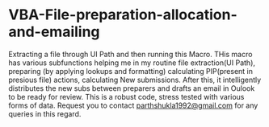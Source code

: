 # VBA-File-preparation-allocation-and-emailing
Extracting a file through UI Path and then running this Macro. THis macro has various subfunctions helping me in my routine file extraction(UI Path), preparing (by applying lookups and formatting) calculating PIP(present in presious file) actions, calculating New submissions. After this, it intelligently distributes the new subs between preparers and drafts an email in Oulook to be ready for review. This is a robust code, stress tested with various forms of data. Request you to contact parthshukla1992@gmail.com for any queries in this regard.
